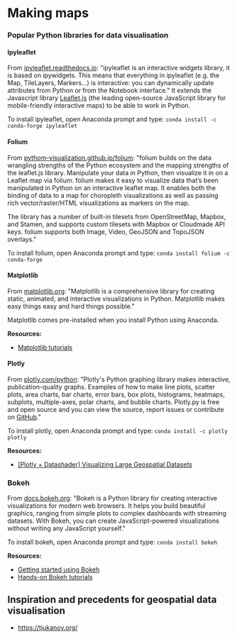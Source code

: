 # Making maps

### Popular Python libraries for data visualisation

#### Ipyleaflet 
From [ipyleaflet.readthedocs.io](https://ipyleaflet.readthedocs.io/en/latest/usage.html): "ipyleaflet is an interactive widgets library, it is based on ipywidgets. This means that everything in ipyleaflet (e.g. the Map, TileLayers, Markers…) is interactive: you can dynamically update attributes from Python or from the Notebook interface." It extends the Javascript library [Leaflet.js](https://leafletjs.com/) (the leading open-source JavaScript library for mobile-friendly interactive maps) to be able to work in Python.

To install ipyleaflet, open Anaconda prompt and type: `conda install -c conda-forge ipyleaflet`

#### Folium

From [pythom-visualization.github.ip/folium](https://python-visualization.github.io/folium/): "folium builds on the data wrangling strengths of the Python ecosystem and the mapping strengths of the leaflet.js library. Manipulate your data in Python, then visualize it in on a Leaflet map via folium. folium makes it easy to visualize data that’s been manipulated in Python on an interactive leaflet map. It enables both the binding of data to a map for choropleth visualizations as well as passing rich vector/raster/HTML visualizations as markers on the map.

The library has a number of built-in tilesets from OpenStreetMap, Mapbox, and Stamen, and supports custom tilesets with Mapbox or Cloudmade API keys. folium supports both Image, Video, GeoJSON and TopoJSON overlays."

To install folium, open Anaconda prompt and type: `conda install folium -c conda-forge`

#### Matplotlib

From [matplotlib.org](https://matplotlib.org/): "Matplotlib is a comprehensive library for creating static, animated, and interactive visualizations in Python. Matplotlib makes easy things easy and hard things possible."

Matplotlib comes pre-installed when you install Python using Anaconda.

**Resources:** 
* [Matplotlib tutorials](https://matplotlib.org/stable/tutorials/index.html)

#### Plotly

From [plotly.com/python](https://plotly.com/python/): "Plotly's Python graphing library makes interactive, publication-quality graphs. Examples of how to make line plots, scatter plots, area charts, bar charts, error bars, box plots, histograms, heatmaps, subplots, multiple-axes, polar charts, and bubble charts. Plotly.py is free and open source and you can view the source, report issues or contribute on [GitHub](https://github.com/plotly/plotly.py)."

To install plotly, open Anaconda prompt and type: `conda install -c plotly plotly`

**Resources:**
* [[Plotly + Datashader] Visualizing Large Geospatial Datasets](https://medium.com/tech-carnot/plotly-datashader-visualizing-large-geospatial-datasets-bea27b9d7824)

### Bokeh
From [docs.bokeh.org](https://docs.bokeh.org/en/latest/index.html): "Bokeh is a Python library for creating interactive visualizations for modern web browsers. It helps you build beautiful graphics, ranging from simple plots to complex dashboards with streaming datasets. With Bokeh, you can create JavaScript-powered visualizations without writing any JavaScript yourself."

To install bokeh, open Anaconda prompt and type: `conda install bokeh`

**Resources:** 
* [Getting started using Bokeh](https://docs.bokeh.org/en/latest/docs/first_steps.html#first-steps)
* [Hands-on Bokeh tutorials](https://mybinder.org/v2/gh/bokeh/bokeh-notebooks/master?filepath=tutorial%2F00%20-%20Introduction%20and%20Setup.ipynb)

## Inspiration and precedents for geospatial data visualisation
* https://tjukanov.org/